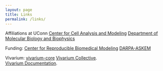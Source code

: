 ```yaml
---
layout: page
title: Links
permalink: /links/
---
```


Affiliations at UConn
[Center for Cell Analysis and Modeling](https://health.uconn.edu/cell-analysis-modeling/)
[Department of Molecular Biology and Biophysics](https://health.uconn.edu/molecular-biology-biophysics/)

Funding:
[Center for Reproducible Biomedical Modeling](https://reproduciblebiomodels.org)
[DARPA-ASKEM](https://www.darpa.mil/news-events/2021-12-06)

Vivarium:
[vivarium-core](https://github.com/vivarium-collective/vivarium-core)
[Vivarium Collective](https://vivarium-collective.github.io). \
[Vivarium Documentation](https://vivarium-core.readthedocs.io/en/latest/).